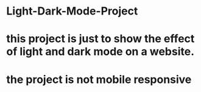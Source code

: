 # Light-Dark-Mode-Project
# this project is just to show the effect of light and dark mode on a website.
# the project is not mobile responsive
